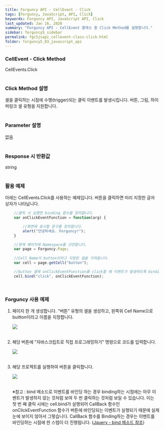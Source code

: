 ```yaml
---
title: Forguncy API - CellEvent - Click
tags: [Forguncy, JavaScript, API, Click]
keywords: Forguncy API, JavaScript API, Click
last_updated: Jan 16, 2020
summary: "Forguncy API - CellEvent 클래스 중 Click Method를 설명합니다."
sidebar: forguncy5_sidebar
permalink: fgc5jsapi_cellevent-class-click.html
folder: forguncy5_03_javascript_api
---
```


### CellEvent - Click Method
CellEvents.Click
<br /><br />

### Click Method 설명
셀을 클릭하는 시점에 수행(trigger)되는 클릭 이벤트를 발생시킵니다. 버튼, 그림, 하이퍼링크 셀 유형을 지원합니다.
<br /><br />

### Parameter 설명
없음
<br /><br />

### Response 시 반환값
string
<br /><br />

### 활용 예제
아래는 CellEvents.Click를 사용하는 예제입니다. 버튼을 클릭하면 미리 지정한 글자 상자가 나타납니다.
<br />

~~~javascript
    //클릭 시 실행한 binding 함수를 정의합니다.
    var onClickEventFunction = function(arg) {

        //화면에 표시할 문구를 정의합니다.
        alert("안녕하세요. Forguncy!");
    }

    //현재 페이지에 Namespace를 선언합니다.
    var page = Forguncy.Page;
    
    //Cell Name이 button이라고 지정된 셀을 가져옵니다.
    var cell = page.getCell("button");

    //button 셀에 onClickEventFunction를 click할 때 이벤트가 발생하도록 binding합니다.
    cell.bind("click", onClickEventFunction);
~~~

<br />

### Forguncy 사용 예제

1. 페이지 한 개 생성합니다. "버튼" 유형의 셀을 생성하고, 왼쪽위 Cell Name으로 buitton이라고 이름을 지정합니다.

    ![]({{site.url}}/images/forguncy5/ex-ss_cellevent-click01.png)
    <br /><br />

2. 해당 버튼에 "자바스크립트로 직접 프로그래밍하기" 명령으로 코드를 입력합니다.

    ![]({{site.url}}/images/forguncy5/ex-ss_cellevent-click02.png)
    <br /><br />

3. 해당 프로젝트를 실행하여 버튼을 클릭합니다.

    ![]({{site.url}}/images/forguncy5/ex-ss_cellevent-click03.gif)
    <br /><br />

    ※참고 : bind 메소드로 이벤트를 바인딩 하는 경우 binding하는 시점에는 아무 이벤트가 발생하지 않는 것처럼 보여 두 번 클릭하는 것처럼 보일 수 있습니다. 이는 첫 번 째 클릭 시에는 cell.bind가 실행되어 CallBack 함수인 onClickEventFunction 함수가 버튼에 바인딩되는 이벤트가 실행되기 때문에 실제 눈에 보이지 않아서 그렇습니다. CallBack 함수를 Binding하는 경우는 이벤트를 바인딩하는 시점에 한 스텝이 더 진행됩니다. ([Jquery - bind 메소드 참조](https://www.w3schools.com/jquery/event_bind.asp))

<br /><br />
